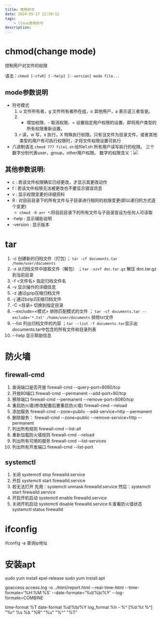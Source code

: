 ```yaml
---
title: 常用命令
date: 2024-05-17 12:39:12
tags: 
    - linux常用命令
description:
---
```


# chmod(change mode)
控制用户对文件的权限

语法：`chmod [-cfvR] [--help] [--version] mode file...`
<!--more-->
## mode参数说明
- 符号模式
    1. u 文件所有者，g 文件所有者所在组，o 其他用户，a 表示这三者皆是。
    2. + 增加权限、- 取消权限、= 设置指定用户权限的设置，即将用户类型的所有权限重新设置。
    3. r 读，w 写，x 执行，X 特殊执行权限。只有当文件为目录文件，或者其他类型的用户有可执行权限时，才将文件权限设置可执行
- 八进制语法
    `chmod 777 file1.sh`:给file1.sh 所有用户读写执行的权限。
    三个数字分别代表user，group，other用户权限。
    数字的权限含义：![](1.png)

## 其他参数说明:
- c : 若该文件权限确实已经更改，才显示其更改动作
- f : 若该文件权限无法被更改也不要显示错误讯息
- v : 显示权限变更的详细资料
- R : 对目前目录下的所有文件与子目录进行相同的权限变更(即以递归的方式逐个变更)
    - `chmod -R a+r *`:将目前目录下的所有文件与子目录皆设为任何人可读取
- -help : 显示辅助说明
- -version : 显示版本

# tar
1. -c	创建新的归档文件（打包）； `tar -cf documents.tar /home/user/documents` 
2. -x	从归档文件中提取文件（解包） ；`tar -xzvf doc.tar.gz` 解压 doc.tar.gz到当前目录
3. -f  <文件名>	指定归档文件名
4. -v	显示操作的详细信息
5. -z	通过gzip压缩归档文件
6. -j	通过bzip2压缩归档文件
7. -C  <目录>	切换到指定目录
8. --exclude=<模式>	排除匹配模式的文件 ； `tar -cf documents.tar --exclude='*.txt' /home/user/documents` 排除txt文件
9. --list	列出归档文件的内容 ；`tar --list -f documents.tar`显示出documents.tar中包含的所有文件和目录列表
10. --help	显示帮助信息

# 防火墙
## firewall-cmd
1. 查询端口是否开放
firewall-cmd --query-port=8080/tcp
2. 开放80端口
firewall-cmd --permanent --add-port=80/tcp
3. 移除端口
firewall-cmd --permanent --remove-port=8080/tcp
4. 重启防火墙(修改配置后要重启防火墙)
firewall-cmd --reload
5. 添加服务
firewall-cmd --zone=public --add-service=http --permanent
6. 删除服务：
firewall-cmd --zone=public --remove-service=http --permanent
7. 列出所有规则
firewall-cmd --list-all
8. 重新加载防火墙规则
firewall-cmd --reload
9. 列出所有可用的服务
firewall-cmd --list-services
10. 列出所有开发端口
firewall-cmd --list-port
## systemctl
1. 关闭
systemctl stop firewalld.service
2. 开启
systemctl start firewalld.service
3. 若无法打开
先用：systemctl unmask firewalld.service 
然后：systemctl start firewalld.service
4. 开启开机启动
systemctl enable firewalld.service
5. 关闭开机启动
systemctl disable firewalld.service
6.查看防火墙状态
systemctl status firewalld 

# ifconfig
ifconfig -a 查询ip地址
# 安装apt
sudo yum install epel-release
sudo yum install apt

goaccess access.log -o ../html/report.html --real-time-html --time-formate='%H:%M:%S' --date-formate='%d/%b/%Y' --log-formate=COMBINE

time-format %T
date-format %d/%b/%Y
log_format %h - %^ [%d:%t %^] "%r" %s %b "%R"  "%u" "%^" "%T"